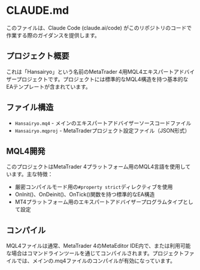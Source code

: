 # CLAUDE.md

このファイルは、Claude Code (claude.ai/code) がこのリポジトリのコードで作業する際のガイダンスを提供します。

## プロジェクト概要

これは「Hansairyo」という名前のMetaTrader 4用MQL4エキスパートアドバイザープロジェクトです。プロジェクトには標準的なMQL4構造を持つ基本的なEAテンプレートが含まれています。

## ファイル構造

- `Hansairyo.mq4` - メインのエキスパートアドバイザーソースコードファイル
- `Hansairyo.mqproj` - MetaTraderプロジェクト設定ファイル（JSON形式）

## MQL4開発

このプロジェクトはMetaTrader 4プラットフォーム用のMQL4言語を使用しています。主な特徴：

- 厳密コンパイルモード用の`#property strict`ディレクティブを使用
- OnInit()、OnDeinit()、OnTick()関数を持つ標準的なEA構造
- MT4プラットフォーム用のエキスパートアドバイザープログラムタイプとして設定

## コンパイル

MQL4ファイルは通常、MetaTrader 4のMetaEditor IDE内で、または利用可能な場合はコマンドラインツールを通じてコンパイルされます。プロジェクトファイルでは、メインの.mq4ファイルのコンパイルが有効になっています。